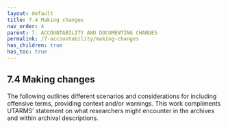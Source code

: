 ```yaml
---
layout: default
title: 7.4 Making changes
nav_order: 4
parent: 7. ACCOUNTABILITY AND DOCUMENTING CHANGES
permalink: /7-accountability/making-changes
has_children: true
has_toc: true
---
```


## 7.4 Making changes

The following outlines different scenarios and considerations for including offensive terms, providing context and/or warnings. This work compliments UTARMS’ statement on what researchers might encounter in the archives and within archival descriptions.